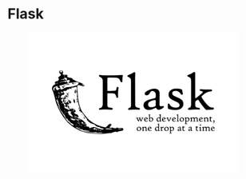 # Flask

<figure><img src="../.gitbook/assets/Flask_(web_framework)-Logo.wine.svg" alt=""><figcaption></figcaption></figure>
